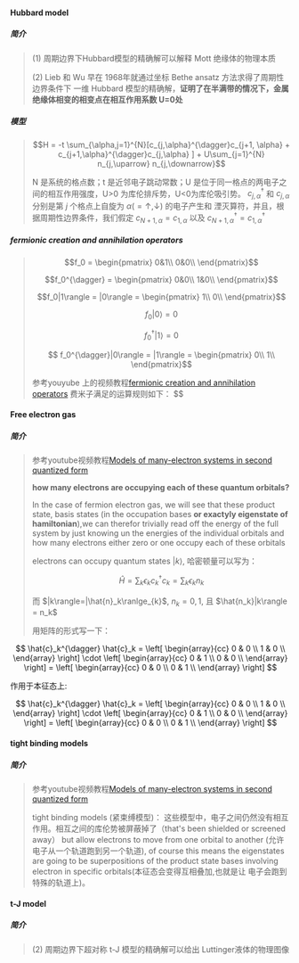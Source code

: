 #### Hubbard model 
##### 简介
> (1) 周期边界下Hubbard模型的精确解可以解释 Mott 绝缘体的物理本质
>
> (2) Lieb 和 Wu 早在 1968年就通过坐标 Bethe ansatz 方法求得了周期性边界条件下
> 一维 Hubbard 模型的精确解，**证明了在半满带的情况下，金属绝缘体相变的相变点在相互作用系数 U=0处**
>  
##### 模型
> $$H = -t \sum_{\alpha,j=1}^{N}[c_{j,\alpha}^{\dagger}c_{j+1, \alpha} + c_{j+1,\alpha}^{\dagger}c_{j,\alpha} ] + 
> U\sum_{j=1}^{N} n_{j,\uparrow} n_{j,\downarrow}$$
> 
> N 是系统的格点数；t 是近邻电子跳动常数；U 是位于同一格点的两电子之间的相互作用强度，U>0 为库伦排斥势，U<0为库伦吸引势。
> $c_{j,\alpha}^{\dagger}$ 和 $c_{j,\alpha}$ 分别是第 $j$ 个格点上自旋为 $\alpha(=\uparrow , \downarrow)$ 的电子产生和
> 湮灭算符，并且，根据周期性边界条件，我们假定 $c_{N+1,\alpha} = c_{1,\alpha}$ 以及 $c_{N+1,\alpha}^{\dagger} = c_{1,\alpha}^{\dagger}$

##### fermionic creation and annihilation operators
> $$f_0 = \begin{pmatrix}
0&1\\
0&0\\
\end{pmatrix}$$ 
>
> $$f_0^{\dagger} = \begin{pmatrix}
0&0\\
1&0\\
\end{pmatrix}$$
>
> $$f_0|1\rangle = |0\rangle = \begin{pmatrix}
1\\
0\\
\end{pmatrix}$$
>
> $$f_0|0\rangle = 0$$
>  
> $$ f_0^{\dagger}|1\rangle = 0$$
>
> $$ f_0^{\dagger}|0\rangle = |1\rangle = \begin{pmatrix}
0\\
1\\
\end{pmatrix}$$
>
>参考youyube 上的视频教程[fermionic creation and annihilation operators](https://www.youtube.com/watch?v=HZ43XE89n8s)
>费米子满足的运算规则如下：
> $$
>
#### Free electron gas
##### 简介
> 参考youtube视频教程[Models of many-electron systems in second quantized form](https://www.youtube.com/watch?v=oxsFWuA8zns)
>
>**how many electrons are occupying each of these quantum orbitals?**
>
>In the case of fermion electron gas, we will see that these product state, basis states (in the occupation bases
>**or exactyly eigenstate of hamiltonian**),we can therefor trivially read off the energy of the full system 
> by just knowing un the energies of the individual orbitals and how many electrons either zero or one occupy 
> each of these orbitals
>
> electrons can occupy quantum states $|k\rangle$, 哈密顿量可以写为：
> 
> $$\hat{H}=\sum_{k}\epsilon_k c_k^{\dagger} c_k = \sum_k \epsilon_k n_k$$
>
> 而 $|k\rangle=|\hat{n}_k\ranlge_{k}$, $n_k = 0, 1$, 且 $\hat{n_k}|k\rangle = n_k$
> 
> 用矩阵的形式写一下：
>
>
$$
\hat{c}_k^{\dagger} \hat{c}_k = \left[ 
\begin{array}{cc}
0 & 0 \\
1 & 0 \\
\end{array}
\right] \cdot \left[
\begin{array}{cc}
0 & 1 \\
0 & 0 \\
\end{array} 
\right] = \left[
\begin{array}{cc}
0 & 0 \\
0 & 1 \\
\end{array}
\right]
$$

作用于本征态上:

$$
\hat{c}_k^{\dagger} \hat{c}_k = \left[ 
\begin{array}{cc}
0 & 0 \\
1 & 0 \\
\end{array}
\right] \cdot \left[
\begin{array}{cc}
0 & 1 \\
0 & 0 \\
\end{array} 
\right] = \left[
\begin{array}{cc}
0 & 0 \\
0 & 1 \\
\end{array}
\right]
$$



>
#### tight binding models
##### 简介
> 参考youtube视频教程[Models of many-electron systems in second quantized form](https://www.youtube.com/watch?v=oxsFWuA8zns)
> 
> tight binding models (紧束缚模型)： 这些模型中，电子之间仍然没有相互作用。相互之间的库伦势被屏蔽掉了（that's been shielded or screened away）
> but allow electrons to move from one orbital to another (允许电子从一个轨道跑到另一个轨道), of course this means the eigenstates 
> are going to be superpositions of the product state bases involving electron in specific orbitals(本征态会变得互相叠加,也就是让
> 电子会跑到特殊的轨道上)。
> 
#### t-J model
##### 简介
> (2) 周期边界下超对称 t-J 模型的精确解可以给出 Luttinger液体的物理图像